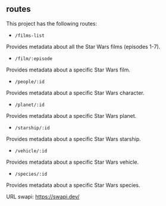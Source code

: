 ## routes

This project has the following routes:

- `/films-list`

Provides metadata about all the Star Wars films (episodes 1-7).

- `/film/:episode`

Provides metadata about a specific Star Wars film.

- `/people/:id`

Provides metadata about a specific Star Wars character.

- `/planet/:id`

Provides metadata about a specific Star Wars planet.

- `/starship/:id`

Provides metadata about a specific Star Wars starship.

- `/vehicle/:id`

Provides metadata about a specific Star Wars vehicle.

- `/species/:id`

Provides metadata about a specific Star Wars species.



URL swapi: https://swapi.dev/